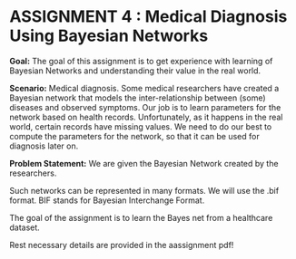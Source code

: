 # ASSIGNMENT 4 : Medical Diagnosis Using Bayesian Networks

**Goal:** The goal of this assignment is to get experience with learning of Bayesian Networks and
understanding their value in the real world.

**Scenario:** Medical diagnosis. Some medical researchers have created a Bayesian network that models the
inter-relationship between (some) diseases and observed symptoms. Our job is to
learn parameters for the network based on health records. Unfortunately, as it happens in the real world,
certain records have missing values. We need to do our best to compute the parameters for the network,
so that it can be used for diagnosis later on.

**Problem Statement:** We are given the Bayesian Network created by the researchers. 

Such networks can be represented in many formats. We will use the .bif format. BIF stands for Bayesian
Interchange Format.

The goal of the assignment is to learn the Bayes net from a healthcare dataset.

Rest necessary details are provided in the aassignment pdf!
